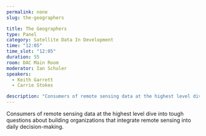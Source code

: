 ```yaml
---
permalink: none
slug: the-geographers

title: The Geographers
type: Panel
category: Satellite Data In Development
time: "12:05"
time_slot: "12:05"
duration: 55
room: DAC Main Room
moderator: Ian Schuler
speakers:
  - Keith Garrett
  - Carrie Stokes

description: "Consumers of remote sensing data at the highest level dive into tough questions about building organizations that integrate remote sensing into daily decision-making."
---
```

Consumers of remote sensing data at the highest level dive into tough questions about building organizations that integrate remote sensing into daily decision-making.
